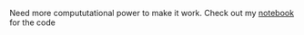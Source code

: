 Need more compututational power to make it work.
Check out my [notebook](https://github.com/NeoZ666/constitution/tree/main/src/GPT_NeoX-20B) for the code

